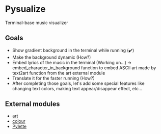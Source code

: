 # Pysualize
Terminal-base music visualizer

## Goals
* Show gradient background in the terminal while running (✔️)
* Make the background dynamic (How?)
* Embed lyrics of the music in the terminal (Working on...) -> embed_character_in_background function to embed ASCII art made by text2art function from the art external module
* Translate it for the faster running (How?)
* After completing those goals, let's add some special features like changing text colors, making text appear/disappear effect, etc...

## External modules
* [art](https://github.com/sepandhaghighi/art)
* [colour](https://github.com/vaab/colour)
* [Pylette](https://github.com/qTipTip/Pylette)
